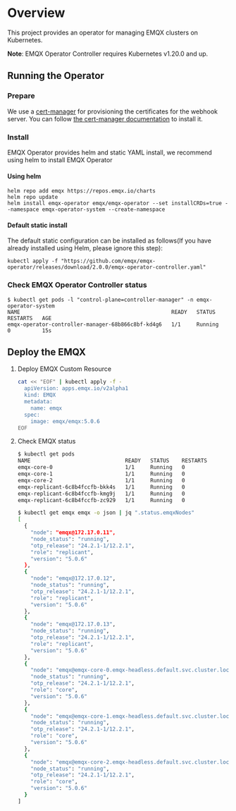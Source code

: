 # Overview

This project provides an operator for managing EMQX clusters on Kubernetes.

**Note**: EMQX Operator Controller requires Kubernetes v1.20.0 and up.

## Running the Operator

### Prepare

We use a [cert-manager](https://github.com/jetstack/cert-manager) for provisioning the certificates for the webhook server. You can follow [the cert-manager documentation](https://cert-manager.io/docs/installation/) to install it.

### Install

EMQX Operator provides helm and static YAML install, we recommend using helm to install EMQX Operator

#### Using helm

 ```shell
 helm repo add emqx https://repos.emqx.io/charts
 helm repo update
 helm install emqx-operator emqx/emqx-operator --set installCRDs=true --namespace emqx-operator-system --create-namespace
 ```

#### Default static install

The default static configuration can be installed as follows(If you have already installed using Helm, please ignore this step):

```shell
kubectl apply -f "https://github.com/emqx/emqx-operator/releases/download/2.0.0/emqx-operator-controller.yaml"
```

### Check EMQX Operator Controller status

```shell
$ kubectl get pods -l "control-plane=controller-manager" -n emqx-operator-system
NAME                                                READY   STATUS    RESTARTS   AGE
emqx-operator-controller-manager-68b866c8bf-kd4g6   1/1     Running   0          15s
```

## Deploy the EMQX

1. Deploy EMQX Custom Resource

   ```bash
   cat << "EOF" | kubectl apply -f -
     apiVersion: apps.emqx.io/v2alpha1
     kind: EMQX
     metadata:
       name: emqx
     spec:
       image: emqx/emqx:5.0.6
   EOF
   ```

2. Check EMQX status

   ```bash
   $ kubectl get pods
   NAME                              READY   STATUS    RESTARTS        AGE
   emqx-core-0                       1/1     Running   0               75s
   emqx-core-1                       1/1     Running   0               75s
   emqx-core-2                       1/1     Running   0               75s
   emqx-replicant-6c8b4fccfb-bkk4s   1/1     Running   0               75s
   emqx-replicant-6c8b4fccfb-kmg9j   1/1     Running   0               75s
   emqx-replicant-6c8b4fccfb-zc929   1/1     Running   0               75s

   $ kubectl get emqx emqx -o json | jq ".status.emqxNodes"
   [
     {
       "node": "emqx@172.17.0.11",
       "node_status": "running",
       "otp_release": "24.2.1-1/12.2.1",
       "role": "replicant",
       "version": "5.0.6"
     },
     {
       "node": "emqx@172.17.0.12",
       "node_status": "running",
       "otp_release": "24.2.1-1/12.2.1",
       "role": "replicant",
       "version": "5.0.6"
     },
     {
       "node": "emqx@172.17.0.13",
       "node_status": "running",
       "otp_release": "24.2.1-1/12.2.1",
       "role": "replicant",
       "version": "5.0.6"
     },
     {
       "node": "emqx@emqx-core-0.emqx-headless.default.svc.cluster.local",
       "node_status": "running",
       "otp_release": "24.2.1-1/12.2.1",
       "role": "core",
       "version": "5.0.6"
     },
     {
       "node": "emqx@emqx-core-1.emqx-headless.default.svc.cluster.local",
       "node_status": "running",
       "otp_release": "24.2.1-1/12.2.1",
       "role": "core",
       "version": "5.0.6"
     },
     {
       "node": "emqx@emqx-core-2.emqx-headless.default.svc.cluster.local",
       "node_status": "running",
       "otp_release": "24.2.1-1/12.2.1",
       "role": "core",
       "version": "5.0.6"
     }
   ]
   ```
